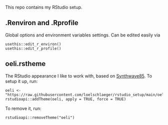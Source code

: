This repo contains my RStudio setup.

## .Renviron and .Rprofile

Global options and environment variables settings. Can be edited easily via
```{r}
usethis::edit_r_environ()
usethis::edit_r_profile()
```

## oeli.rstheme

The RStudio appearance I like to work with, based on [Synthwave85](https://github.com/jnolis/synthwave85). To setup it up, run:

```{r}
oeli <- "https://raw.githubusercontent.com/loelschlaeger/rstudio_setup/main/oeli.rstheme"
rstudioapi::addTheme(oeli, apply = TRUE, force = TRUE)
```

To remove it, run:

```{r}
rstudioapi::removeTheme("oeli")
```

